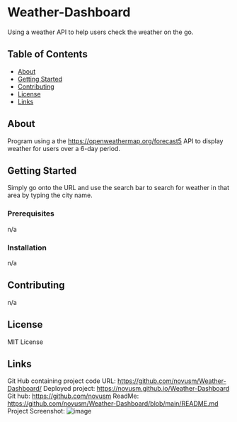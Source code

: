 # Weather-Dashboard
Using a weather API to help users check the weather on the go.

## Table of Contents

- [About](#about)
- [Getting Started](#getting-started)
- [Contributing](#contributing)
- [License](#license)
- [Links](#Links)

## About

Program using a the https://openweathermap.org/forecast5 API to display weather for users over a 6-day period. 

## Getting Started

Simply go onto the URL and use the search bar to search for weather in that area by typing the city name.

### Prerequisites

n/a

### Installation

n/a

## Contributing

n/a

## License

MIT License

## Links

Git Hub containing project code URL: https://github.com/novusm/Weather-Dashboard/ Deployed project: https://novusm.github.io/Weather-Dashboard Git hub: https://github.com/novusm ReadMe: https://github.com/novusm/Weather-Dashboard/blob/main/README.md Project Screenshot:
![image](https://github.com/novusm/Weather-Dashboard/assets/126507510/57309625-d7ac-45a9-b36e-2701c3581d9e)






